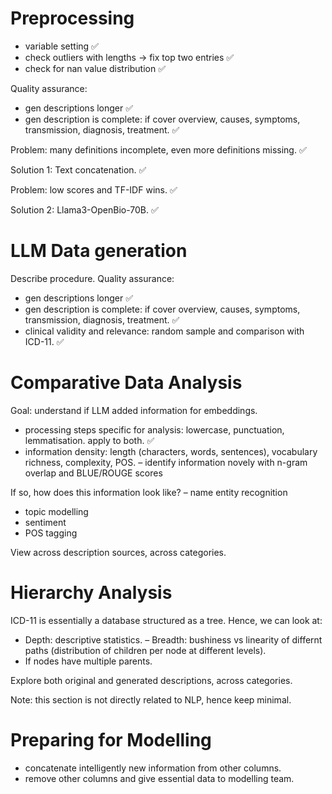 # Preprocessing
- variable setting ✅
- check outliers with lengths -> fix top two entries ✅
- check for nan value distribution ✅

Quality assurance:
- gen descriptions longer ✅
- gen description is complete: if cover overview, causes, symptoms, transmission, diagnosis, treatment. ✅

Problem: many definitions incomplete, even more definitions missing. ✅

Solution 1: Text concatenation. ✅

Problem: low scores and TF-IDF wins. ✅

Solution 2: Llama3-OpenBio-70B. ✅

# LLM Data generation
Describe procedure.
Quality assurance:
- gen descriptions longer ✅
- gen description is complete: if cover overview, causes, symptoms, transmission, diagnosis, treatment. ✅
- clinical validity and relevance: random sample and comparison with ICD-11. ✅

# Comparative Data Analysis 
Goal: understand if LLM added information for embeddings.
- processing steps specific for analysis: lowercase, punctuation, lemmatisation. apply to both. ✅
- information density: length (characters, words, sentences), vocabulary richness, complexity, POS.
– identify information novely with n-gram overlap and BLUE/ROUGE scores 

If so, how does this information look like?
– name entity recognition
- topic modelling
- sentiment
- POS tagging

View across description sources, across categories.

# Hierarchy Analysis
ICD-11 is essentially a database structured as a tree. Hence, we can look at:
- Depth: descriptive statistics.
– Breadth: bushiness vs linearity of differnt paths (distribution of children per node at different levels).
- If nodes have multiple parents.

Explore both original and generated descriptions, across categories.

Note: this section is not directly related to NLP, hence keep minimal. 

# Preparing for Modelling
- concatenate intelligently new information from other columns.
- remove other columns and give essential data to modelling team.